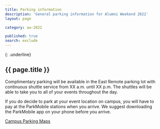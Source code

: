 ```yaml
---
title: Parking information
description: 'General parking information for Alumni Weekend 2022'
layout: page

category: aw-2022

published: true
search: exclude
---
```

{: .underline}
## {{ page.title }}

Complimentary parking will be available in the East Remote parking lot with continuous shuttle service from XX a.m. until XX p.m. The shuttles will be able to take you to all of your events throughout the day. 

If you do decide to park at your event location on campus, you will have to pay at the ParkMobile stations when you arrive. We suggest downloading the ParkMobile app on your phone before you arrive. 

[Campus Parking Maps](https://www.ucsc.edu/visit/maps-directions.html)


